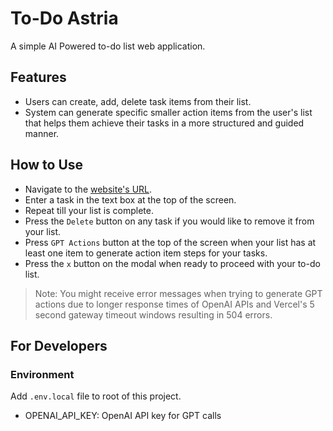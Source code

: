 # To-Do Astria

A simple AI Powered to-do list web application. 

## Features
- Users can create, add, delete task items from their list.
- System can generate specific smaller action items from the user's list that helps them achieve their tasks in a more structured and guided manner.

## How to Use
- Navigate to the [website's URL](https://to-do-astria.vercel.app/).
- Enter a task in the text box at the top of the screen.
- Repeat till your list is complete.
- Press the `Delete` button on any task if you would like to remove it from your list.
- Press `GPT Actions` button at the top of the screen when your list has at least one item to generate action item steps for your tasks.
- Press the `x` button on the modal when ready to proceed with your to-do list.


> Note: You might receive error messages when trying to generate GPT actions due to longer response times of OpenAI APIs and Vercel's 5 second gateway timeout windows resulting in 504 errors.

## For Developers

### Environment
Add `.env.local` file to root of this project. 

- OPENAI_API_KEY: OpenAI API key for GPT calls
